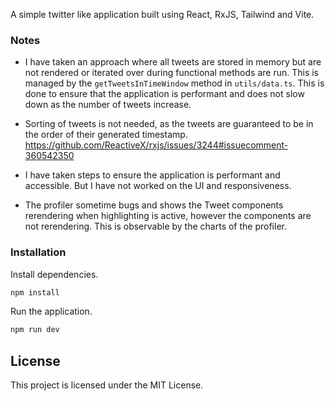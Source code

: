 A simple twitter like application built using React, RxJS, Tailwind and Vite.

### Notes

- I have taken an approach where all tweets are stored in memory but are not rendered or iterated over during functional methods are run. This is managed by the `getTweetsInTimeWindow` method in `utils/data.ts`. This is done to ensure that the application is performant and does not slow down as the number of tweets increase.

- Sorting of tweets is not needed, as the tweets are guaranteed to be in the order of their generated timestamp.
  https://github.com/ReactiveX/rxjs/issues/3244#issuecomment-360542350

- I have taken steps to ensure the application is performant and accessible. But I have not worked on the UI and responsiveness.

- The profiler sometime bugs and shows the Tweet components rerendering when highlighting is active, however the components are not rerendering. This is observable by the charts of the profiler.

### Installation

Install dependencies.

```bash
npm install
```

Run the application.

```bash
npm run dev
```

## License

This project is licensed under the MIT License.
